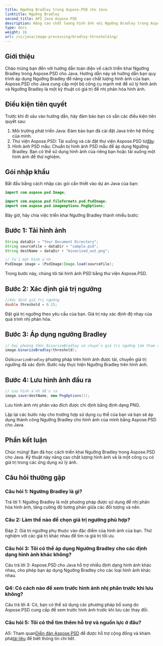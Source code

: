 ```yaml
---
title: Ngưỡng Bradley trong Aspose.PSD cho Java
linktitle: Ngưỡng Bradley
second_title: API Java Aspose.PSD
description: Nâng cao chất lượng hình ảnh với Ngưỡng Bradley trong Aspose.PSD cho Java. Hãy làm theo hướng dẫn từng bước của chúng tôi để nhị phân hóa hình ảnh hiệu quả.
type: docs
weight: 16
url: /vi/java/image-processing/bradley-thresholding/
---
```

## Giới thiệu

Chào mừng bạn đến với hướng dẫn toàn diện về cách triển khai Ngưỡng Bradley trong Aspose.PSD cho Java. Hướng dẫn này sẽ hướng dẫn bạn quy trình áp dụng Ngưỡng Bradley để nâng cao chất lượng hình ảnh của bạn. Aspose.PSD cho Java cung cấp một bộ công cụ mạnh mẽ để xử lý hình ảnh và Ngưỡng Bradley là một kỹ thuật có giá trị để nhị phân hóa hình ảnh.

## Điều kiện tiên quyết

Trước khi đi sâu vào hướng dẫn, hãy đảm bảo bạn có sẵn các điều kiện tiên quyết sau:

1. Môi trường phát triển Java: Đảm bảo bạn đã cài đặt Java trên hệ thống của mình.
2.  Thư viện Aspose.PSD: Tải xuống và cài đặt thư viện Aspose.PSD từ[đây](https://releases.aspose.com/psd/java/).
3. Hình ảnh PSD mẫu: Chuẩn bị hình ảnh PSD mẫu để áp dụng Ngưỡng Bradley. Bạn có thể sử dụng hình ảnh của riêng bạn hoặc tải xuống một hình ảnh để thử nghiệm.

## Gói nhập khẩu

Bắt đầu bằng cách nhập các gói cần thiết vào dự án Java của bạn:

```java
import com.aspose.psd.Image;

import com.aspose.psd.fileformats.psd.PsdImage;
import com.aspose.psd.imageoptions.PngOptions;
```

Bây giờ, hãy chia việc triển khai Ngưỡng Bradley thành nhiều bước:

## Bước 1: Tải hình ảnh

```java
String dataDir = "Your Document Directory";
String sourceFile = dataDir + "sample.psd";
String destName = dataDir + "binarized_out.png";

// Tải một hình ảnh
PsdImage image = (PsdImage)Image.load(sourceFile);
```

Trong bước này, chúng tôi tải hình ảnh PSD bằng thư viện Aspose.PSD.

## Bước 2: Xác định giá trị ngưỡng

```java
//Xác định giá trị ngưỡng
double threshold = 0.15;
```

Đặt giá trị ngưỡng theo yêu cầu của bạn. Giá trị này xác định độ nhạy của quá trình nhị phân hóa.

## Bước 3: Áp dụng ngưỡng Bradley

```java
// Gọi phương thức BinarizeBradley và chuyển giá trị ngưỡng làm tham số
image.binarizeBradley(threshold);
```

 Gọi`binarizeBradley` phương pháp trên hình ảnh được tải, chuyển giá trị ngưỡng đã xác định. Bước này thực hiện Ngưỡng Bradley trên hình ảnh.

## Bước 4: Lưu hình ảnh đầu ra

```java
// Lưu hình ảnh đầu ra
image.save(destName, new PngOptions());
```

Lưu hình ảnh nhị phân vào đích được chỉ định bằng định dạng PNG.

Lặp lại các bước này cho trường hợp sử dụng cụ thể của bạn và bạn sẽ áp dụng thành công Ngưỡng Bradley cho hình ảnh của mình bằng Aspose.PSD cho Java.

## Phần kết luận

Chúc mừng! Bạn đã học cách triển khai Ngưỡng Bradley trong Aspose.PSD cho Java. Kỹ thuật này nâng cao chất lượng hình ảnh và là một công cụ có giá trị trong các ứng dụng xử lý ảnh.

## Câu hỏi thường gặp

### Câu hỏi 1: Ngưỡng Bradley là gì?

Trả lời 1: Ngưỡng Bradley là một phương pháp được sử dụng để nhị phân hóa hình ảnh, tăng cường độ tương phản giữa các đối tượng và nền.

### Câu 2: Làm thế nào để chọn giá trị ngưỡng phù hợp?

Đáp 2: Giá trị ngưỡng phụ thuộc vào đặc điểm của hình ảnh của bạn. Thử nghiệm với các giá trị khác nhau để tìm ra giá trị tối ưu.

### Câu hỏi 3: Tôi có thể áp dụng Ngưỡng Bradley cho các định dạng hình ảnh khác không?

Câu trả lời 3: Aspose.PSD cho Java hỗ trợ nhiều định dạng hình ảnh khác nhau, cho phép bạn áp dụng Ngưỡng Bradley cho các loại hình ảnh khác nhau.

### Q4: Có cách nào để xem trước hình ảnh nhị phân trước khi lưu không?

Câu trả lời 4: Có, bạn có thể sử dụng các phương pháp bổ sung do Aspose.PSD cung cấp để xem trước hình ảnh trước khi lưu các thay đổi.

### Câu hỏi 5: Tôi có thể tìm thêm hỗ trợ và nguồn lực ở đâu?

 A5: Tham quan[Diễn đàn Aspose.PSD](https://forum.aspose.com/c/psd/34) để được hỗ trợ cộng đồng và khám phá[tài liệu](https://reference.aspose.com/psd/java/) để biết thông tin chi tiết.
